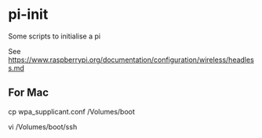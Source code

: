 # pi-init
Some scripts to initialise a pi

See https://www.raspberrypi.org/documentation/configuration/wireless/headless.md

## For Mac

cp wpa_supplicant.conf /Volumes/boot

vi /Volumes/boot/ssh
